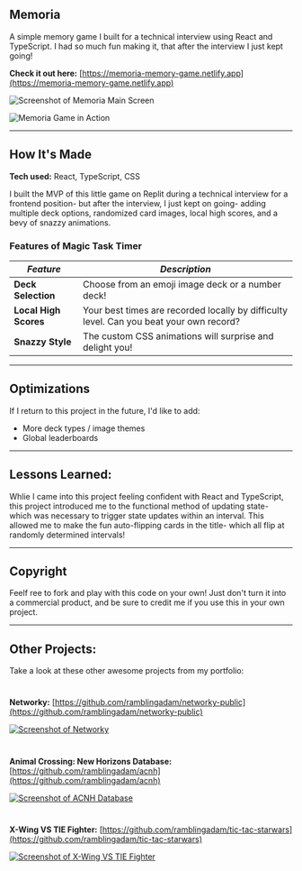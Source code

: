 ## Memoria

A simple memory game I built for a technical interview using React and TypeScript. I had so much fun making it, that after the interview I just kept going!

**Check it out here:** [https://memoria-memory-game.netlify.app](https://memoria-memory-game.netlify.app)

![Screenshot of Memoria Main Screen](https://github.com/ramblingadam/memoria-game/assets/96756923/315a049a-5939-44fe-9029-2a7e3a1920ed)

![Memoria Game in Action](https://github.com/ramblingadam/memoria-game/assets/96756923/db2bea10-0da6-4c4c-b828-732589b64e91)


---

## How It's Made
**Tech used:** React, TypeScript, CSS

I built the MVP of this little game on Replit during a technical interview for a frontend position- but after the interview, I just kept on going- adding multiple deck options, randomized card images, local high scores, and a bevy of snazzy animations.

### Features of Magic Task Timer

| *Feature*|*Description*|
|---|---|
| **Deck Selection** | Choose from an emoji image deck or a number deck! |
| **Local High Scores** | Your best times are recorded locally by difficulty level. Can you beat your own record? |
| **Snazzy Style** | The custom CSS animations will surprise and delight you! |

---

## Optimizations

If I return to this project in the future, I'd like to add:
- More deck types / image themes
- Global leaderboards

---

## Lessons Learned:

Whlie I came into this project feeling confident with React and TypeScript, this project introduced me to the functional method of updating state- which was necessary to trigger state updates within an interval. This allowed me to make the fun auto-flipping cards in the title- which all flip at randomly determined intervals!

---

## Copyright

Feelf ree to fork and play with this code on your own! Just don't turn it into a commercial product, and be sure to credit me if you use this in your own project.

---

## Other Projects:
Take a look at these other awesome projects from my portfolio:

#

**Networky:** [https://github.com/ramblingadam/networky-public](https://github.com/ramblingadam/networky-public)

[![Screenshot of Networky](https://user-images.githubusercontent.com/96756923/224582092-c102d165-04b0-447a-ae4b-c45cf10e651f.gif)](https://github.com/ramblingadam/networky-public)

#


#

**Animal Crossing: New Horizons Database:** [https://github.com/ramblingadam/acnh](https://github.com/ramblingadam/acnh)

[![Screenshot of ACNH Database](https://user-images.githubusercontent.com/96756923/170849487-39d5a25f-0ad3-4494-a325-d4502610b54e.gif)](https://github.com/ramblingadam/acnh)

#

**X-Wing VS TIE Fighter:** [https://github.com/ramblingadam/tic-tac-starwars](https://github.com/ramblingadam/tic-tac-starwars)

[![Screenshot of X-Wing VS TIE Fighter](https://user-images.githubusercontent.com/96756923/170849366-e1b8d33b-6236-46f1-8dd9-b38fd2c27380.gif)](https://github.com/ramblingadam/tic-tac-starwars)

#

